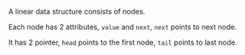 A linear data structure consists of nodes.

Each node has 2 attributes, `value` and `next`, `next` points to next node.

It has 2 pointer, `head` points to the first node, `tail` points to last node.